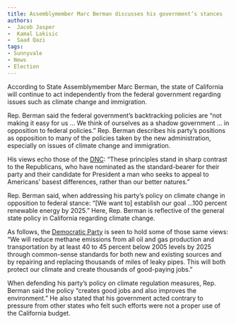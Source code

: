 ```yaml
---
title: Assemblymember Marc Berman discusses his government’s stances
authors:
-  Jacob Jasper 
-  Kamal Lakisic 
-  Saad Qazi
tags:
- Sunnyvale
- News
- Election
---
```

According to State Assemblymember Marc Berman, the state of California will continue to act independently from the federal government regarding issues such as climate change and immigration.

Rep. Berman said the federal government’s backtracking policies are “not making it easy for us … We think of ourselves as a shadow government … in opposition to federal policies.” Rep. Berman describes his party’s positions as opposition to many of the policies taken by the new administration, especially on issues of climate change and immigration.

His views echo those of the [DNC](https://democrats.org/about/party-platform/#remove-barriers): “These principles stand in sharp contrast to the Republicans, who have nominated as the standard-bearer for their party and their candidate for President a man who seeks to appeal to Americans’ basest differences, rather than our better natures.”

Rep. Berman said, when addressing his party’s policy on climate change in opposition to federal stance: “[We want to] establish our goal …100 percent renewable energy by 2025.” Here, Rep. Berman is reflective of the general state policy in California regarding climate change.

As follows, the [Democratic Party](https://democrats.org/about/party-platform/#environment) is seen to hold some of those same views: “We will reduce methane emissions from all oil and gas production and transportation by at least 40 to 45 percent below 2005 levels by 2025 through common-sense standards for both new and existing sources and by repairing and replacing thousands of miles of leaky pipes. This will both protect our climate and create thousands of good-paying jobs.”  

When defending his party’s policy on climate regulation measures, Rep. Berman said the policy “creates good jobs and also improves the environment.” He also stated that his government acted contrary to pressure from other states who felt such efforts were not a proper use of the California budget.